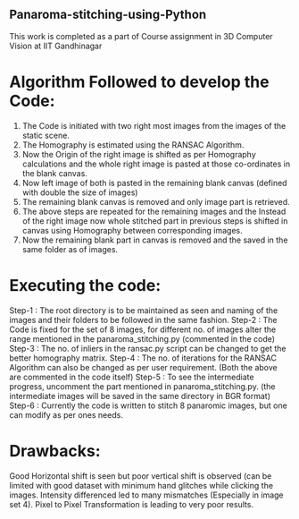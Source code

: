 ## Panaroma-stitching-using-Python
This work is completed as a part of Course assignment in 3D Computer Vision at IIT Gandhinagar

# Algorithm Followed to develop the Code:

1) The Code is initiated with two right most images from the images of the static scene.
2) The Homography is estimated using the RANSAC Algorithm.
3) Now the Origin of the right image is shifted as per Homography calculations and the whole right image is pasted at those co-ordinates in the blank canvas.
4) Now left image of both is pasted in the remaining blank canvas (defined with double the size of images)
5) The remaining blank canvas is removed and only image part is retrieved.
6) The above steps are repeated for the remaining images and the Instead of the right image now whole stitched part in previous steps is shifted in canvas using Homography between corresponding images.
7) Now the remaining blank part in canvas is removed and the saved in the same folder as of images.

# Executing the code:

Step-1 : The root directory is to be maintained as seen and naming of the images and their folders to be followed in the same fashion.
Step-2 : The Code is fixed for the set of 8 images, for different no. of images alter the range mentioned in the panaroma_stitching.py (commented in the code)
Step-3 : The no. of inliers in the ransac.py script can be changed to get the better homography matrix.
Step-4 : The no. of iterations for the RANSAC Algorithm can also be changed as per user requirement. (Both the above are commented in the code itself)
Step-5 : To see the intermediate progress, uncomment the part mentioned in panaroma_stitching.py. (the intermediate images will be saved in the same directory in BGR format)
Step-6 : Currently the code is written to stitch 8 panaromic images, but one can modify as per ones needs.

# Drawbacks:

Good Horizontal shift is seen but poor vertical shift is observed (can be limited with good dataset with minimum hand glitches while clicking the images.
Intensity differenced led to many mismatches (Especially in image set 4).
Pixel to Pixel Transformation is leading to very poor results.
